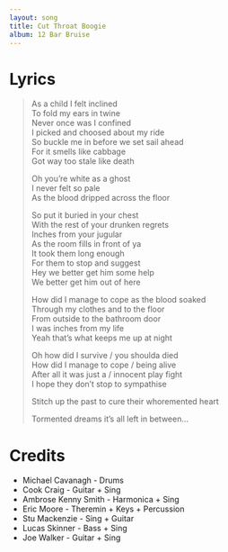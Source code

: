 ```yaml
---
layout: song
title: Cut Throat Boogie
album: 12 Bar Bruise
---
```


# Lyrics

> As a child I felt inclined   
> To fold my ears in twine   
> Never once was I confined   
> I picked and choosed about my ride   
> So buckle me in before we set sail ahead   
> For it smells like cabbage   
> Got way too stale like death   
>    
> Oh you’re white as a ghost   
> I never felt so pale   
> As the blood dripped across the floor   
>    
> So put it buried in your chest   
> With the rest of your drunken regrets   
> Inches from your jugular   
> As the room fills in front of ya   
> It took them long enough   
> For them to stop and suggest   
> Hey we better get him some help   
> We better get him out of here   
>    
> How did I manage to cope as the blood soaked   
> Through my clothes and to the floor   
> From outside to the bathroom door   
> I was inches from my life   
> Yeah that’s what keeps me up at night   
>    
> Oh how did I survive / you shoulda died   
> How did I manage to cope / being alive   
> After all it was just a / innocent play fight   
> I hope they don’t stop to sympathise   
>    
> Stitch up the past to cure their whoremented heart   
>    
> Tormented dreams it’s all left in between...   

# Credits

* Michael Cavanagh - Drums  
* Cook Craig - Guitar + Sing  
* Ambrose Kenny Smith - Harmonica + Sing  
* Eric Moore - Theremin + Keys + Percussion  
* Stu Mackenzie - Sing + Guitar  
* Lucas Skinner - Bass + Sing  
* Joe Walker - Guitar + Sing  
